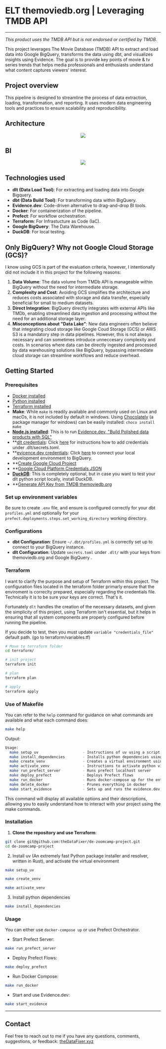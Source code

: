 # ELT themoviedb.org | Leveraging TMDB API

---

_This product uses the TMDB API but is not endorsed or certified by TMDB._

This project leverages The Movie Database (TMDB) API to extract and load data into Google BigQuery, transforms the data using dbt, and visualizes insights using Evidence. The goal is to provide key points of movie & tv series trends that helps media professionals and enthusiasts understand what content captures viewers' interest.

## Project overview

This pipeline is designed to streamline the process of data extraction, loading, transformation, and reporting. It uses modern data engineering tools and practices to ensure scalability and reproducibility.

## Architecture
<p align="center">
    <img src="images/data_architecture.png">
</p>

## BI
<p align="center">
    <img src="images/bi_as_code.png">
</p>

## Technologies used
- **dlt (Data Load Tool)**: For extracting and loading data into Google Bigquery.
- **dbt (Data Build Tool)**: For transforming data within BigQuery.
- **Evidence.dev**: Code-driven alternative to drag-and-drop BI tools.
- **Docker**: For containerization of the pipeline.
- **Prefect**: For workflow orchestration.
- **Terraform**: For Infrastucture as Code (IaC). 
- **Google BigQuery**: The Data Warehouse.
- **DuckDB**: For local testing.

## Only BigQuery? Why not Google Cloud Storage (GCS)?

I know using GCS is part of the evaluation criteria, however, I intentionally did not include it in this project for the following reasons:

1. **Data Volume**: The data volume from TMDb API is manageable within BigQuery without the need for intermediate storage.
2. **Complexity and Cost**: Avoiding GCS simplifies the architecture and reduces costs associated with storage and data transfer, especially beneficial for small to medium datasets.
3. **Direct Integration**: BigQuery directly integrates with external APIs like TMDb, enabling streamlined data ingestion and processing without the need for an additional storage layer.
4. **Misconceptions about "Data Lake"**: New data engineers often believe that integrating cloud storage like Google Coud Storage (GCS) or AWS S3 is a mandatory step in data pipelines. However, this is not always necessary and can sometimes introduce unneccesary complexity and costs. In scenarios where data can be directly ingested and processed by data warehousing solutions like BigQuery, bypassing intermediate cloud storage can streamline workflows and reduce overhead.

## Getting Started

### Prerequisites

- [Docker installed](https://docs.docker.com/engine/install/)
- [Python installed](https://www.python.org/downloads/)
- [Terraform installed](https://developer.hashicorp.com/terraform/tutorials/aws-get-started/install-cli)
- **Make**: While `make` is readily available and commonly used on Linux and macOs, it is not included by default in windows. Using [Chocolately](https://chocolatey.org/) (a package manager for windows) can be easily installed: `choco install make` 
- **[Node.js installed](https://nodejs.org/en/download/)**: This is to run [Evidence.dev, "Build Polished data products with SQL"](https://evidence.dev/)
- **[dlt credentials](https://dlthub.com/docs/walkthroughs/add_credentials): Click [here](https://dlthub.com/docs/walkthroughs/add_credentials) for instructions how to add credentials under .dlt/secrets.toml.
- **[evicence.dev credentials](https://docs.evidence.dev/core-concepts/data-sources/): Click [here](https://docs.evidence.dev/core-concepts/data-sources/) to connect your local development environment to BigQuery.
- **[Create Google Cloud Project](https://developers.google.com/workspace/guides/create-project)
- **[Google Cloud Platform Credentials JSON](https://www.youtube.com/watch?v=rWcLDax-VmM)
- **[DuckDB](https://duckdb.org/#quickinstall)**: This is completely optional, but in case you want to test your dlt python script locally, install DuckDB. 
- **[Generate API Key from TMDB themoviedb.org](https://developer.themoviedb.org/docs/getting-started)


### Set up environment variables

Be sure to create `.env` file, and ensure is configured correctly for your dbt `profiles.yml` and optionally for your `prefect.deployments.steps.set_working_directory` working directory. 

### Configurations

* **dbt Configuration**: Ensure `~/.dbt/profiles.yml` is correctly set up to connect to your BigQuery instance.
* **dlt Configuration**: Update `secrets.toml` under `.dlt/` with your keys from themoviedb.org and Google BigQuery .

### Terraform

I want to clarify the purpose and setup of Terraform within this project. The configuration files located in the terraform folder primarly ensure that the enviroment is correclty prepared, especially regarding the credentials file. Technically it is to be sure your keys are correct. That's it.

Fortunately `dlt` handles the creation of the necessary datasets, and given the simplicity of this project, using Terraform isn't essential, but it helps in ensuring that all system components are properly configured before running the pipeline.

If you decide to test, then you must update `variable "credentials_file"` default path. (go to terraform/variables.tf)

```bash
# Move to terraform folder
cd terraform/

# init project
terraform init

# plan
terraform plan

# apply
terraform apply
```

### Use of Makefile

You can refer to the `help` command for guidance on what commands are available and what each command does:


```bash
make help
```

Output:
```bash
Usage:
  make setup_uv                    - Instructions of uv using a script, system package manager, or pipx
  make install_dependencies        - Installs python dependencies using uv
  make create_venv                 - Creates a virtual environment using uv
  make activate_venv               - Instructions to activate python virtual environment
  make run_prefect_server          - Runs prefect localhost server
  make deploy_prefect              - Deploys Prefect flows
  make run_docker                  - Runs docker-compose up for the entire stack
  make delete_docker               - Prunes everything in docker
  make start_evidence              - Sets up and runs the evidence.dev project
```

This command will display all available options and their descriptions, allowing you to easily understand how to interact with your project using the make commands.


### Installation 

1. **Clone the repository and use Terraform**:
```bash
git clone git@github.com:theDataFixer/de-zoomcamp-project.git
cd de-zoomcamp-project
```

2. Install uv (An extremely fast Python package installer and resolver, written in Rust), and activate the virtual environment

```bash
make setup_uv
```

```bash
make create_venv
```

```bash
make activate_venv
```

3. Install python dependencies
```bash
make install_dependencies
```

### Usage

You can either use `docker-compose up` or use Prefect Orchestrator.

* Start Prefect Server:
```bash
make run_prefect_server
```

* Deploy Prefect Flows:
```bash
make deploy_prefect
```

* Run Docker Compose:
```bash
make run_docker
```

* Start and use Evidence.dev:
```bash
make start_evidence
```

---

## Contact
Feel free to reach out to me if you have any questions, comments, suggestions, or feedback: [theDataFixer.xyz](https://thedatafixer.xyz/)
